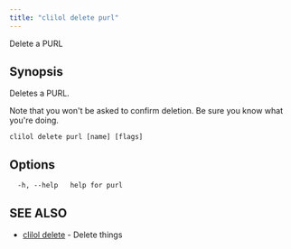 ```yaml
---
title: "clilol delete purl"
---
```


Delete a PURL

## Synopsis

Deletes a PURL.

Note that you won't be asked to confirm deletion.
Be sure you know what you're doing.

```
clilol delete purl [name] [flags]
```

## Options

```
  -h, --help   help for purl
```

## SEE ALSO

* [clilol delete](clilol_delete.md)	 - Delete things
